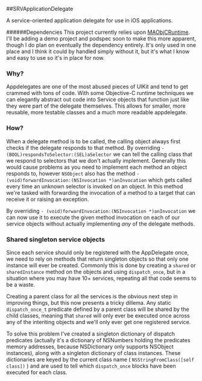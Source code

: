 ##SRVApplicationDelegate

 A service-oriented application delegate for use in iOS applications.


######Dependencies
This project currently relies upon [MAObjCRuntime](https://github.com/mikeash/MAObjCRuntime).  I'll be adding a demo project and podspec soon to make this more apparent, though I do plan on eventually the dependency entirely.  It's only used in one place and I think it could by handled simply without it, but it's what I know and easy to use so it's in place for now.

### Why?
Appdelegates are one of the most abused pieces of UIKit and tend to get crammed with tons of code.  With some Objective-C runtime techniques we can elegantly abstract out code into Service objects that function just like they were part of the delegate themselves.  This allows for smaller, more reusable, more testable classes and a much more readable appdelegate.

### How?
When a delegate method is to be called, the calling object always first checks if the delegate responds to that method.  By overriding `- (BOOL)respondsToSelector:(SEL)aSelector` we can tell the calling class that we respond to selectors that we don't actually implement.  Generally this would cause problems as you need to implement each method an object responds to, however `NSObject` also has the method `- (void)forwardInvocation:(NSInvocation *)anInvocation` which gets called every time an unknown selector is invoked on an object.  In this method we're tasked with forwarding the invocation of a method to a target that can receive it or raising an exception.

By overriding `- (void)forwardInvocation:(NSInvocation *)anInvocation` we can now use it to execute the given method invocation on each of our service objects without actually implementing *any* of the delegate methods.

### Shared singleton service objects
Since each service should only be registered with the AppDelegate once, we need to rely on methods that return singleton objects so that only one instance will ever be created.  Commonly this is done by creating a `shared` or `sharedInstance` method on the objects and using `dispatch_once`, but in a situation where you may have 10+ services, repeating all that code seems to be a waste.  

Creating a parent class for all the services is the obvious next step in improving things, but this now presents a tricky dillema.  Any static `dispatch_once_t` predicate defined by a parent class will be shared by the child classes, meaning that `shared` will only ever be executed once across any of the interiting objects and we'll only ever get one registered service.

To solve this problem I've created a singleton dictionary of dispatch predicates (actually it's a dictionary of NSNumbers holding the predicates memory addresses, because NSDictionary only supports NSObject instances), along with a singleton dictionary of class instances.  These dictionaries are keyed by the current class name ( `NSStringFromClass([self class])` ) and are used to tell which `dispatch_once` blocks have been executed for each class.


